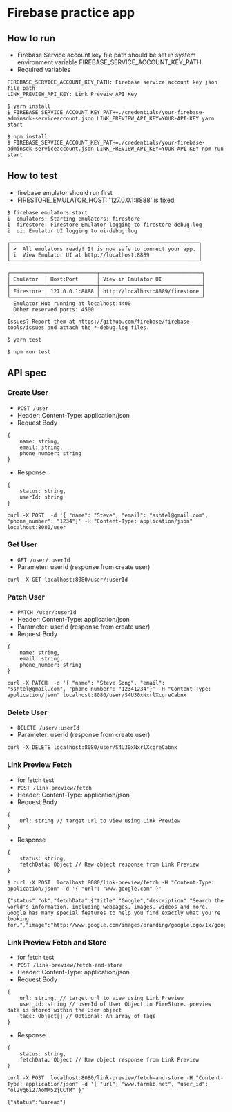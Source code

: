 # Firebase practice app

## How to run ##

- Firebase Service account key file path should be set in system environment variable FIREBASE_SERVICE_ACCOUNT_KEY_PATH
- Required variables
```
FIREBASE_SERVICE_ACCOUNT_KEY_PATH: Firebase service account key json file path
LINK_PREVIEW_API_KEY: Link Preveiw API Key
```


```
$ yarn install
$ FIREBASE_SERVICE_ACCOUNT_KEY_PATH=./credentials/your-firebase-adminsdk-serviceaccount.json LINK_PREVIEW_API_KEY=YOUR-API-KEY yarn start
```

```
$ npm install
$ FIREBASE_SERVICE_ACCOUNT_KEY_PATH=./credentials/your-firebase-adminsdk-serviceaccount.json LINK_PREVIEW_API_KEY=YOUR-API-KEY npm run start
```

## How to test ##

- firebase emulator should run first
- FIRESTORE_EMULATOR_HOST: '127.0.0.1:8888' is fixed


```
$ firebase emulators:start
i  emulators: Starting emulators: firestore
i  firestore: Firestore Emulator logging to firestore-debug.log
i  ui: Emulator UI logging to ui-debug.log

┌─────────────────────────────────────────────────────────────┐
│ ✔  All emulators ready! It is now safe to connect your app. │
│ i  View Emulator UI at http://localhost:8889                │
└─────────────────────────────────────────────────────────────┘

┌───────────┬────────────────┬─────────────────────────────────┐
│ Emulator  │ Host:Port      │ View in Emulator UI             │
├───────────┼────────────────┼─────────────────────────────────┤
│ Firestore │ 127.0.0.1:8888 │ http://localhost:8889/firestore │
└───────────┴────────────────┴─────────────────────────────────┘
  Emulator Hub running at localhost:4400
  Other reserved ports: 4500

Issues? Report them at https://github.com/firebase/firebase-tools/issues and attach the *-debug.log files.
```

```
$ yarn test
```

```
$ npm run test 
```

## API spec ##

### Create User
- `POST /user`
- Header: Content-Type: application/json
- Request Body
```
{
    name: string,
    email: string,
    phone_number: string
}
```

- Response
```
{
    status: string,
    userId: string
}
```

```
curl -X POST  -d '{ "name": "Steve", "email": "sshtel@gmail.com", "phone_number": "1234"}' -H "Content-Type: application/json" localhost:8080/user
```

### Get User
- `GET /user/:userId`
- Parameter: userId (response from create user)

```
curl -X GET localhost:8080/user/:userId
```

### Patch User
- `PATCH /user/:userId`
- Header: Content-Type: application/json
- Parameter: userId (response from create user)
- Request Body

```
{
    name: string,
    email: string,
    phone_number: string
}
```

```
curl -X PATCH  -d '{ "name": "Steve Song", "email": "sshtel@gmail.com", "phone_number": "12341234"}' -H "Content-Type: application/json" localhost:8080/user/S4U30xNxrlXcgreCabnx
```

### Delete User
- `DELETE /user/:userId`
- Parameter: userId (response from create user)

```
curl -X DELETE localhost:8080/user/S4U30xNxrlXcgreCabnx
```


### Link Preview Fetch ###
- for fetch test
- `POST /link-preview/fetch`
- Header: Content-Type: application/json
- Request Body
```
{
    url: string // target url to view using Link Preview
}
```
- Response
```
{
    status: string,
    fetchData: Object // Raw object response from Link Preview
}
```
```
$ curl -X POST  localhost:8080/link-preview/fetch -H "Content-Type: application/json" -d '{ "url": "www.google.com" }'

{"status":"ok","fetchData":{"title":"Google","description":"Search the world's information, including webpages, images, videos and more. Google has many special features to help you find exactly what you're looking for.","image":"http://www.google.com/images/branding/googlelogo/1x/googlelogo_white_background_color_272x92dp.png","url":"http://www.google.com"}}%
```


### Link Preview Fetch and Store ###
- for fetch test
- `POST /link-preview/fetch-and-store`
- Header: Content-Type: application/json
- Request Body
```
{
    url: string, // target url to view using Link Preview
    user_id: string // userId of User Object in FireStore. preview data is stored within the User object
    tags: Object[] // Optional: An array of Tags
}
```
- Response
```
{
    status: string,
    fetchData: Object // Raw object response from Link Preview
}
```

```
curl -X POST  localhost:8080/link-preview/fetch-and-store -H "Content-Type: application/json" -d '{ "url": "www.farmkb.net", "user_id": "ol2yg6i27AoMM52jCCfM" }'

{"status":"unread"}
```
